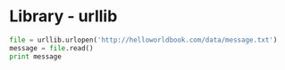 # Library - urllib

```python
file = urllib.urlopen('http://helloworldbook.com/data/message.txt')
message = file.read()
print message
```